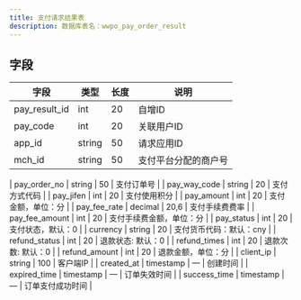 ```yaml
---
title: 支付请求结果表
description: 数据库表名：wwpo_pay_order_result
---
```

## 字段
| 字段           | 类型      | 长度 | 说明                     |
| -------------- | --------- | ---- | ------------------------ |
| pay_result_id   | int       | 20   | 自增ID                   |
| pay_code        | int       | 20   | 关联用户ID               |
| app_id         | string    | 50  | 请求应用ID               |
| mch_id         | string    | 50  | 支付平台分配的商户号               |

| pay_order_no   | string    | 50   | 支付订单号               |
| pay_way_code   | string    | 20   | 支付方式代码             |
| pay_jifen      | int       | 20   | 支付使用积分             |
| pay_amount     | int       | 20   | 支付金额，单位：分       |
| pay_fee_rate   | decimal   | 20,6 | 支付手续费费率           |
| pay_fee_amount | int       | 20   | 支付手续费金额，单位：分 |
| pay_status     | int       | 20   | 支付状态，默认：0        |
| currency       | string    | 20   | 支付货币代码：默认：cny  |
| refund_status  | int       | 20   | 退款状态: 默认：0        |
| refund_times   | int       | 20   | 退款次数: 默认：0        |
| refund_amount  | int       | 20   | 退款金额，单位：分       |
| client_ip      | string    | 100  | 客户端IP                 |
| created_at     | timestamp | —    | 创建时间                 |
| expired_time   | timestamp | —    | 订单失效时间             |
| success_time   | timestamp | —    | 订单支付成功时间         |
